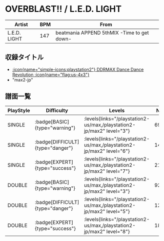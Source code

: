 # OVERBLAST!! / L.E.D. LIGHT

|Artist|BPM|From|
|------|---|----|
|L.E.D. LIGHT|147|beatmania APPEND 5thMIX -Time to get down-|

## 収録タイトル

- [:icon{name="simple-icons:playstation2"} DDRMAX Dance Dance Revolution :icon{name="flag:us-4x3"}](/playstation2-us/max)
- "max2-jp"

## 譜面一覧

|PlayStyle|Difficulty|Levels|Notes|Movie|
|---------|----------|------|-----|-----|
|SINGLE| :badge[BASIC]{type="warning"}| :levels{links="/playstation2-us/max,/playstation2-jp/max2" level="3"}|69/10||
|SINGLE| :badge[DIFFICULT]{type="danger"}| :levels{links="/playstation2-us/max,/playstation2-jp/max2" level="6"}|143/20||
|SINGLE| :badge[EXPERT]{type="success"}| :levels{links="/playstation2-us/max,/playstation2-jp/max2" level="7"}|212/14||
|DOUBLE| :badge[BASIC]{type="warning"}| :levels{links="/playstation2-us/max,/playstation2-jp/max2" level="3"}|92/12||
|DOUBLE| :badge[DIFFICULT]{type="danger"}| :levels{links="/playstation2-us/max,/playstation2-jp/max2" level="5"}|126/6||
|DOUBLE| :badge[EXPERT]{type="success"}| :levels{links="/playstation2-us/max,/playstation2-jp/max2" level="8"}|181/7||
